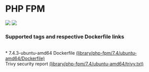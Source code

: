 # PHP FPM
[![](https://images.microbadger.com/badges/image/antonchernik/php-fpm.svg)](https://microbadger.com/images/antonchernik/php-fpm)
[![](https://images.microbadger.com/badges/version/antonchernik/php-fpm.svg)](https://microbadger.com/images/antonchernik/php-fpm)
### Supported tags and respective Dockerfile links
<br/>* 7.4.3-ubuntu-amd64 Dockerfile [(library/php-fpm/7.4/ubuntu-amd64/Dockerfile)](https://github.com/antonchernik/docker/blob/php-fpm-v7.4.3/library/php-fpm/7.4/ubuntu-amd64/Dockerfile)<br />Trivy security report [(library/php-fpm/7.4/ubuntu-amd64/trivy.txt)](https://github.com/antonchernik/docker/blob/php-fpm-v7.4.3/library/php-fpm/7.4/ubuntu-amd64/trivy.txt)<br />